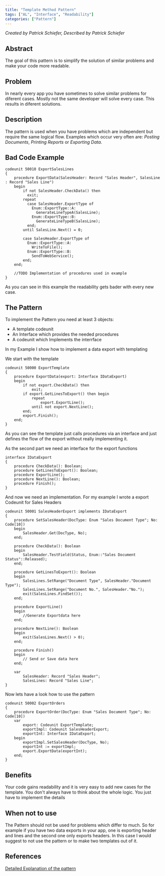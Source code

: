 ```yaml
---
title: "Template Method Pattern"
tags: ["AL", "Interface", "Readability"]
categories: ["Pattern"]
---
```


_Created by Patrick Schiefer, Described by Patrick Schiefer_

## Abstract
The goal of this pattern is to simplify the solution of similar problems and make your code more readable.

## Problem
In nearly every app you have sometimes to solve similar problems for diferent cases. Mostly not the same developer will solve every case. This results in diferent solutions.

## Description
The pattern is used when you have problems which are independent but require the same logical flow. Examples which occur very often are: _Posting Documents_, _Printing Reports_ or _Exporting Data_. 

## Bad Code Example
```al
codeunit 50010 ExportSalesLines
{
    procedure ExportData(SalesHeader: Record "Sales Header", SalesLine : Record "Sales Line")
    begin
        if not SalesHeader.CheckData() then
          exit;
        repeat
          case SalesHeader.ExportType of
            Enum::ExportType::A:
              GenerateLineTypeA(SalesLine);
            Enum::ExportType::B:
              GenerateLineTypeB(SalesLine);
          end;
        until SalesLine.Next() = 0;
        
        case SalesHeader.ExportType of
          Enum::ExportType::A:
            WriteToFile();
          Enum::ExportType::B:
            SendToWebService();
        end;
    end;

    //TODO Implementation of procedures used in example
}
```
As you can see in this example the readability gets bader with every new case.

## The Pattern
To implement the Pattern you need at least 3 objects:
- A template codeunit
- An Interface which provides the needed procedures
- A codeunit which Implements the interrface

In my Example I show how to implement a data export with templating

We start with the template
```al
codeunit 50000 ExportTemplate
{
    procedure ExportData(export: Interface IDataExport)
    begin
        if not export.CheckData() then
            exit;
        if export.GetLinesToExport() then begin
            repeat
                export.ExportLine();
            until not export.NextLine();
        end;
        export.Finish();
    end;
}
```
As you can see the template just calls procedures via an interface and just defines the flow of the export without really implementing it.

As the second part we need an interface for the export functions
```al
interface IDataExport
{
    procedure CheckData(): Boolean;
    procedure GetLinesToExport(): Boolean;
    procedure ExportLine();
    procedure NextLine(): Boolean;
    procedure Finish();
}
```

And now we need an implementation. For my example I wrote a export Codeunit for Sales Headers
```al
codeunit 50001 SalesHeaderExport implements IDataExport
{
    procedure SetSalesHeader(DocType: Enum "Sales Document Type"; No: Code[10])
    begin
        SalesHeader.Get(DocType, No);
    end;

    procedure CheckData(): Boolean
    begin
        SalesHeader.TestField(Status, Enum::"Sales Document Status"::Released);
    end;

    procedure GetLinesToExport(): Boolean
    begin
        SalesLines.SetRange("Document Type", SalesHeader."Document Type");
        SalesLines.SetRange("Document No.", SalesHeader."No.");
        exit(SalesLines.FindSet());
    end;

    procedure ExportLine()
    begin
        //Generate Exportdata here
    end;

    procedure NextLine(): Boolean
    begin
        exit(SalesLines.Next() > 0);
    end;

    procedure Finish()
    begin
        // Send or Save data here
    end;

    var
        SalesHeader: Record "Sales Header";
        SalesLines: Record "Sales Line";
}
```

Now lets have a look how to use the pattern
```al
codeunit 50002 ExportOrders
{
    procedure ExportOrder(DocType: Enum "Sales Document Type"; No: Code[10])
    var
        export: Codeunit ExportTemplate;
        exportImpl: Codeunit SalesHeaderExport;
        exportInt: Interface IDataExport;
    begin
        exportImpl.SetSalesHeader(DocType, No);
        exportInt := exportImpl;
        export.ExportData(exportInt);
    end;
}
```

## Benefits
Your code gains readability and it is very easy to add new cases for the template. You don't always have to think about the whole logic. You just have to implement the details

## When not to use
The Pattern should not be used for problems which differ to much. So for example if you have two data exports in your app, one is exporting header and lines and the second one only exports headers. In this case I would suggest to not use the pattern or to make two templates out of it.



## References 
[Detailed Explanation of the pattern](https://patrickschiefer.com/2022/04/08/template-method-pattern/)

